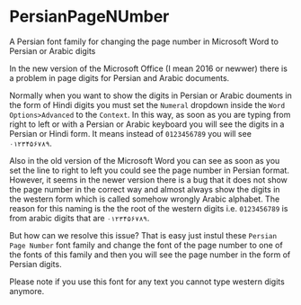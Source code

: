 # PersianPageNUmber
A Persian font family for changing the page number in Microsoft Word to Persian or Arabic digits  

In the new version of the Microsoft Office (I mean 2016 or newwer) there is a problem in page digits for Persian and Arabic documents. 

Normally when you want to show the digits in Persian or Arabic douments in the form of Hindi digits you must set the `Numeral` dropdown inside the `Word Options>Advanced` to the `Context`. In this way, as soon as you are typing from right to left or with a Persian or Arabic keyboard you will see the digits in a Persian or Hindi form. It means instead of `0123456789` you will see `۰۱۲۳۴۵۶۷۸۹`.

Also in the old version of the Microsoft Word you can see as soon as you set the line to right to left you could see the page number in Persian format. However, it seems in the newer version there is a bug that it does not show the page number in the correct way and almost always show the digits in the western form which is called somehow wrongly Arabic alphabet. The reason for this naming is the the root of the western digits i.e. `0123456789` is from arabic digits that are `۰۱۲۳۴۵۶۷۸۹`.

But how can we resolve this issue? That is easy just instul these `Persian Page Number` font family and change the font of the page number to one of the fonts of this family and then you will see the page number in the form of Persian digits. 

Please note if you use this font for any text you cannot type western digits anymore. 
